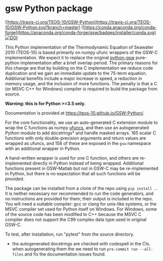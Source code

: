 # gsw Python package

![https://travis-ci.org/TEOS-10/GSW-Python](https://travis-ci.org/TEOS-10/GSW-Python.svg?branch=master) ![https://conda.anaconda.org/conda-forge](https://anaconda.org/conda-forge/gsw/badges/installer/conda.svg) [![DOI](https://zenodo.org/badge/86503067.svg)](https://zenodo.org/badge/latestdoi/86503067)


This Python implementation of the Thermodynamic Equation of
Seawater 2010 (TEOS-10) is based primarily on numpy ufunc wrappers of
the GSW-C implementation.  We expect it to replace the original
[python-gsw](https://github.com/TEOS-10/python-gsw)
pure-python implementation after a brief overlap period.
The primary reasons for this change are that by building on the
C implementation we reduce code duplication and we gain an immediate
update to the 75-term equation.  Additional benefits include a
major increase in speed, a reduction in memory usage, and the
inclusion of more functions.  The penalty is that a C (or MSVC C++ for
Windows) compiler is required to build the package from source.

**Warning: this is for Python >=3.5 only.**

Documentation is provided at https://teos-10.github.io/GSW-Python/.

For the core functionality, we use an auto-generated C extension
module to wrap the C functions as numpy
[ufuncs](https://docs.scipy.org/doc/numpy/reference/ufuncs.html),
and then use an
autogenerated Python module to add docstrings* and handle masked
arrays.  165 scalar C functions with only double-precision
arguments and return values are wrapped as ufuncs, and 158 of
these are exposed in the ``gsw`` namespace with an additional
wrapper in Python.

A hand-written wrapper is used for one C function, and others
are re-implemented directly in Python instead of being wrapped.
Additional functions present in GSW-Matlab but not in GSW-C may
be re-implemented in Python, but there is no expectation that
all such functions will be provided.

The package can be installed from a clone of the repo using
``pip install .``.  It is neither necessary nor recommended
to run the code generators, and no instructions are provided
for them; their output is
included in the repo.  You will need a suitable compiler: gcc or
clang for unix-like systems, or the MSVC compiler set used for Python
itself on Windows.  For Windows, some of the source code has been
modified to C++ because the MSVC C compiler does not support the
C99 complex data type used in original GSW-C.

To test, after installation, run "pytest" from the source directory.


* the autogenerated docstrings are checked with codespell in the CIs.
when autogenerating them the we need to run `pre-commit run --all-files` and fix the documentation issues found.